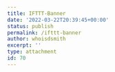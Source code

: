 ```yaml
---
title: IFTTT-Banner
date: '2022-03-22T20:39:45+00:00'
status: publish
permalink: /ifttt-banner
author: whoisdsmith
excerpt: ''
type: attachment
id: 70
---
```

<!DOCTYPE html PUBLIC "-//W3C//DTD HTML 4.0 Transitional//EN" "http://www.w3.org/TR/REC-html40/loose.dtd">
<?xml encoding="UTF-8">
